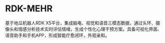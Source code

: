# RDK-MEHR
基于地瓜机器人RDK X5平台，集成脑电、视觉和语音三模态数据，通过头环、摄像头和情感分析技术实时评估情绪，生成个性化心理干预方案。具备可视化界面、语音助手和手机APP，形成智能疗愈闭环，外观亲和。
